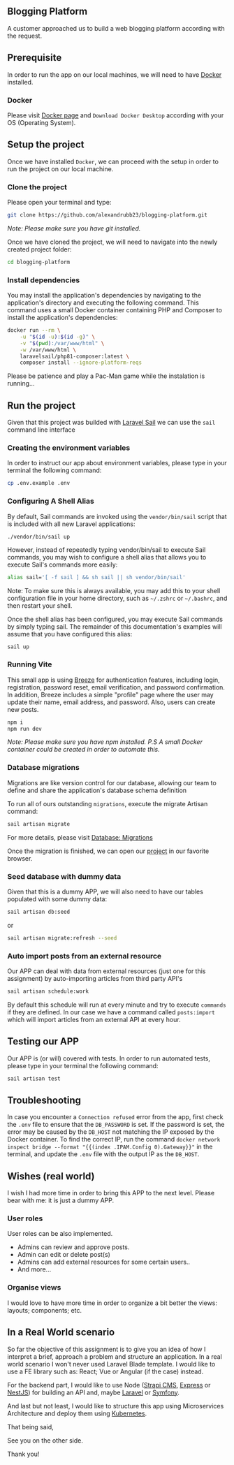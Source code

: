 ## Blogging Platform

A customer approached us to build a web blogging platform according with the request.

## Prerequisite

In order to run the app on our local machines, we will need to have [Docker](https://docs.docker.com/) installed.

### Docker

Please visit [Docker page](https://www.docker.com/products/docker-desktop/) and `Download Docker Desktop` according with your OS (Operating System).

## Setup the project

Once we have installed `Docker`, we can proceed with the setup in order to run the project on our local machine.

### Clone the project

Please open your terminal and type:

```bash
git clone https://github.com/alexandrubb23/blogging-platform.git
```

_Note: Please make sure you have git installed._

Once we have cloned the project, we will need to navigate into the newly created project folder:

```bash
cd blogging-platform
```

### Install dependencies

You may install the application's dependencies by navigating to the application's directory and executing the following command. This command uses a small Docker container containing PHP and Composer to install the application's dependencies:

```bash
docker run --rm \
    -u "$(id -u):$(id -g)" \
    -v "$(pwd):/var/www/html" \
    -w /var/www/html \
    laravelsail/php81-composer:latest \
    composer install --ignore-platform-reqs
```

Please be patience and play a Pac-Man game while the instalation is running...

## Run the project

Given that this project was builded with [Laravel Sail](https://laravel.com/docs/9.x/sail#introduction) we can use the `sail` command line interface

### Creating the environment variables

In order to instruct our app about environment variables, please type in your terminal the following command:

```bash
cp .env.example .env
```

### Configuring A Shell Alias

By default, Sail commands are invoked using the `vendor/bin/sail` script that is included with all new Laravel applications:

```bash
./vendor/bin/sail up
```

However, instead of repeatedly typing vendor/bin/sail to execute Sail commands, you may wish to configure a shell alias that allows you to execute Sail's commands more easily:

```bash
alias sail='[ -f sail ] && sh sail || sh vendor/bin/sail'
```

Note: To make sure this is always available, you may add this to your shell configuration file in your home directory, such as `~/.zshrc` or `~/.bashrc`, and then restart your shell.

Once the shell alias has been configured, you may execute Sail commands by simply typing sail. The remainder of this documentation's examples will assume that you have configured this alias:

```
sail up
```

### Running Vite

This small app is using [Breeze](https://github.com/laravel/breeze) for authentication features, including login, registration, password reset, email verification, and password confirmation. In addition, Breeze includes a simple "profile" page where the user may update their name, email address, and password. Also, users can create new posts.

```bash
npm i
npm run dev
```

_Note: Please make sure you have npm installed._
_P.S A small Docker container could be created in order to automate this._

### Database migrations

Migrations are like version control for our database, allowing our team to define and share the application's database schema definition

To run all of ours outstanding `migrations`, execute the migrate Artisan command:

```bash
sail artisan migrate
```

For more details, please visit [Database: Migrations](https://laravel.com/docs/9.x/migrations)

Once the migration is finished, we can open our [project](http://localhost) in our favorite browser.

### Seed database with dummy data

Given that this is a dummy APP, we will also need to have our tables populated with some dummy data:

```bash
sail artisan db:seed
```

or

```bash
sail artisan migrate:refresh --seed
```

### Auto import posts from an external resource

Our APP can deal with data from external resources (just one for this assignment) by auto-importing articles from third party API's

```bash
sail artisan schedule:work
```

By default this schedule will run at every minute and try to execute `commands` if they are defined. In our case we have a command called `posts:import` which will import articles from an external API at every hour.

## Testing our APP

Our APP is (or will) covered with tests. In order to run automated tests, please type in your terminal the following command:

```bash
sail artisan test
```

## Troubleshooting

In case you encounter a `Connection refused` error from the app, first check the `.env` file to ensure that the `DB_PASSWORD` is set. If the password is set, the error may be caused by the `DB_HOST` not matching the IP exposed by the Docker container. To find the correct IP, run the command `docker network inspect bridge --format "{{(index .IPAM.Config 0).Gateway}}"` in the terminal, and update the `.env` file with the output IP as the `DB_HOST`.

## Wishes (real world)

I wish I had more time in order to bring this APP to the next level. Please bear with me: it is just a dummy APP.

### User roles

User roles can be also implemented.

-   Admins can review and approve posts.
-   Admin can edit or delete post(s)
-   Admins can add external resources for some certain users..
-   And more...

### Organise views

I would love to have more time in order to organize a bit better the views: layouts; components; etc.

## In a Real World scenario

So far the objective of this assignment is to give you an idea of how I interpret a brief, approach a problem and structure an application. In a real world scenario I won't never used Laravel Blade template. I would like to use a FE library such as: React; Vue or Angular (if the case) instead.

For the backend part, I would like to use Node ([Strapi CMS](https://strapi.io/), [Express](https://expressjs.com/) or [NestJS](https://nestjs.com/)) for building an API and, maybe [Laravel](https://laravel.com/) or [Symfony](https://symfony.com/).

And last but not least, I would like to structure this app using Microservices Architecture and deploy them using [Kubernetes](https://kubernetes.io/).

That being said,

See you on the other side.

Thank you!
